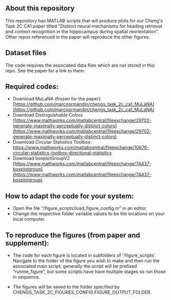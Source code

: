 ## About this repository

This repository has MATLAB scripts that will produce plots for our Cheng's Task 2C CA1 paper titled "Distinct neural mechanisms for heading retrieval and context recognition in the hippocampus during spatial reorientation". Other repos referenced in the paper will reproduce the other figures.

## Dataset files

The code requires the associated data files which are not stored in this repo. See the paper for a link to them.

## Required codes:
* Download MuLaNA (frozen for the paper): [https://github.com/marcnormandin/chengs_task_2c_ca1_MuLaNA](https://github.com/marcnormandin/chengs_task_2c_ca1_MuLaNA)
* Download Distinguishable Colors [https://www.mathworks.com/matlabcentral/fileexchange/29702-generate-maximally-perceptually-distinct-colors](https://www.mathworks.com/matlabcentral/fileexchange/29702-generate-maximally-perceptually-distinct-colors)
* Download Circular Statistics Toolbox: https://www.mathworks.com/matlabcentral/fileexchange/10676-circular-statistics-toolbox-directional-statistics
* Download boxplotGroupV2 [https://www.mathworks.com/matlabcentral/fileexchange/74437-boxplotgroup](https://www.mathworks.com/matlabcentral/fileexchange/74437-boxplotgroup)

## How to adapt the code for your system:

* Open the file "/figure_scripts/load_figure_config.m" in an editor.
* Change the respective folder variable values to be the locations on your local computer.

## To reproduce the figures (from paper and supplement):

* The code for each figure is located in subfolders of '/figure_scripts'. Navigate to the folder of the figure you wish to make and then run the associated main script; generally the script will be prefixed "runme_figure", but some scripts have have multiple stages so run those in sequence.

* The figures will be saved to the folder specified by CHENGS_TASK_2C_FIGURES_CONFIG.FIGURE_OUTPUT_FOLDER.
